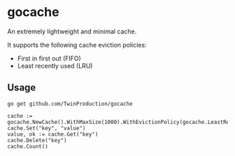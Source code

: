 # gocache

An extremely lightweight and minimal cache.

It supports the following cache eviction policies: 
- First in first out (FIFO)
- Least recently used (LRU)


## Usage

```
go get github.com/TwinProduction/gocache
```

```golang
cache := gocache.NewCache().WithMaxSize(1000).WithEvictionPolicy(gocache.LeastRecentlyUsed)
cache.Set("key", "value")
value, ok := cache.Get("key")
cache.Delete("key")
cache.Count()
```